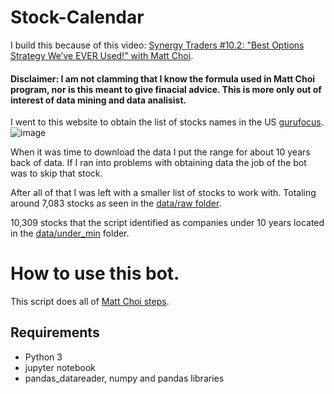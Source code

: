 # Stock-Calendar

I build this because of this video: [Synergy Traders #10.2: "Best Options Strategy We’ve EVER Used!" with Matt Choi](https://www.youtube.com/watch?v=lVIdj3P9Dfc).


#### Disclaimer: I am not clamming that I know the formula used in Matt Choi program, nor is this meant to give finacial advice. This is more only out of interest of data mining and data analisist.



I went to this website to obtain the list of stocks names in the US [gurufocus](https://www.gurufocus.com/stock_list.php).
![image](https://user-images.githubusercontent.com/21014768/129580026-f789fa8b-fcf2-4d5f-9b7a-5a4421b478b8.png)

When it was time to download the data I put the range for about 10 years back of data.
If I ran into problems with obtaining data the job of the bot was to skip that stock.

After all of that I was left with a smaller list of stocks to work with.
Totaling around 7,083 stocks as seen in the [data/raw folder](https://github.com/mymggithub/Stock-Calendar-Bot/tree/main/data/raw).

10,309 stocks that the script identified as companies under 10 years located in the [data/under_min](https://github.com/mymggithub/Stock-Calendar-Bot/tree/main/data/under_min) folder.

# How to use this bot.

This script does all of [Matt Choi steps](https://github.com/mymggithub/Stock-Calendar-Bot/blob/main/saved/manual%20cal).

## Requirements
- Python 3
- jupyter notebook
- pandas_datareader, numpy and pandas libraries 
 



